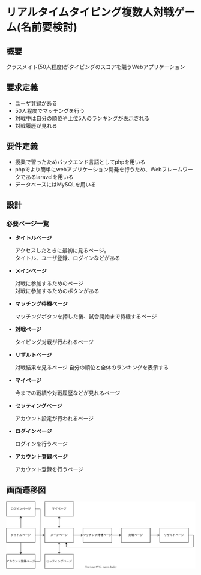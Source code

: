 # リアルタイムタイピング複数人対戦ゲーム(名前要検討)

## 概要
クラスメイト(50人程度)がタイピングのスコアを競うWebアプリケーション

## 要求定義
- ユーザ登録がある
- 50人程度でマッチングを行う
- 対戦中は自分の順位や上位5人のランキングが表示される
- 対戦履歴が見れる

## 要件定義
- 授業で習ったためバックエンド言語としてphpを用いる
- phpでより簡単にwebアプリケーション開発を行うため、Webフレームワークであるlaravelを用いる
- データベースにはMySQLを用いる

## 設計
### 必要ページ一覧
- **タイトルページ**
    
    アクセスしたときに最初に見るページ。<br>
    タイトル、ユーザ登録、ログインなどがある

- **メインページ**

    対戦に参加するためのページ<br>
    対戦に参加するためのボタンがある<br>

- **マッチング待機ページ**

    マッチングボタンを押した後、試合開始まで待機するページ

- **対戦ページ**

    タイピング対戦が行われるページ<br>

- **リザルトページ**

    対戦結果を見るページ
    自分の順位と全体のランキングを表示する

- **マイページ**
    
    今までの戦績や対戦履歴などが見れるページ

- **セッティングページ**

    アカウント設定が行われるページ

- **ログインページ**
    
    ログインを行うページ

- **アカウント登録ページ**

    アカウント登録を行うページ


## 画面遷移図
![画面遷移図](./assets/画面遷移図.svg)

